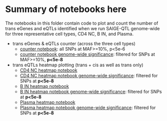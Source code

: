 # Summary of notebooks here

The notebooks in this folder contain code to plot and count the number of trans eGenes and eQTLs identified when we run SAIGE-QTL genome-wide for three representative cell types, CD4 NC, B IN, and Plasma.

* trans eGenes & eQTLs counter (across the three cell types)
  * [counter notebook](count_trans_egenes.ipynb): all SNPs at MAF>=10%, p<5e-6
  * [counter notebook genome-wide significance](count_trans_egenes_gw_significance.ipynb): filtered for SNPs at MAF>=10%, **p<5e-8**
* trans eQTLs heatmap plotting (trans + cis as well as trans only)
  * [CD4 NC heatmap notebook](trans_eqtl_heatmap_CD4_NC.ipynb)
  * [CD4 NC heatmap notebook genome-wide significance](trans_eqtl_heatmap_CD4_NC_p5e_8.ipynb): filtered for SNPs at **p<5e-8**
  * [B IN heatmap notebook](trans_eqtl_heatmap_B_IN.ipynb)
  * [B IN heatmap notebook genome-wide significance](trans_eqtl_heatmap_B_IN_p5e_8.ipynb): filtered for SNPs at **p<5e-8**
  * [Plasma heatmap notebook](trans_eqtl_heatmap_Plasma.ipynb)
  * [Plasma heatmap notebook genome-wide significance](trans_eqtl_heatmap_Plasma_p5e_8.ipynb): filtered for SNPs at **p<5e-8**
